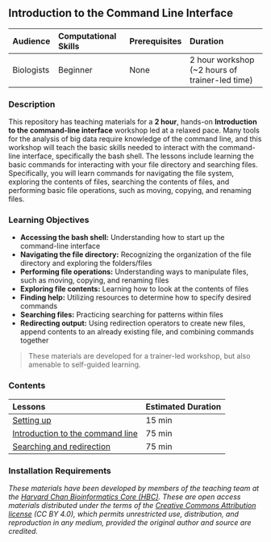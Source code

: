 ## Introduction to the Command Line Interface

| Audience | Computational Skills | Prerequisites | Duration |
:----------|:----------|:----------|:----------|
| Biologists | Beginner | None | 2 hour workshop (~2 hours of trainer-led time)|


### Description

This repository has teaching materials for a **2 hour**, hands-on **Introduction to the command-line interface** workshop led at a relaxed pace. Many tools for the analysis of big data require knowledge of the command line, and this workshop will teach the basic skills needed to interact with the command-line interface, specifically the bash shell. The lessons include learning the basic commands for interacting with your file directory and searching files. Specifically, you will learn commands for navigating the file system, exploring the contents of files, searching the contents of files, and performing basic file operations, such as moving, copying, and renaming files.

### Learning Objectives

*  **Accessing the bash shell:** Understanding how to start up the command-line interface
*  **Navigating the file directory:** Recognizing the organization of the file directory and exploring the folders/files
*  **Performing file operations:** Understanding ways to manipulate files, such as moving, copying, and renaming files
*  **Exploring file contents:** Learning how to look at the contents of files
*  **Finding help:** Utilizing resources to determine how to specify desired commands
*  **Searching files:** Practicing searching for patterns within files
*  **Redirecting output:** Using redirection operators to create new files, append contents to an already existing file, and combining commands together

> These materials are developed for a trainer-led workshop, but also amenable to self-guided learning.


### Contents

| Lessons            | Estimated Duration |
|:------------------------|:----------|
|[Setting up]() | 15 min |
|[Introduction to the command line]() | 75 min |
|[Searching and redirection]() | 75 min |

### Installation Requirements




*These materials have been developed by members of the teaching team at the [Harvard Chan Bioinformatics Core (HBC)](http://bioinformatics.sph.harvard.edu/). These are open access materials distributed under the terms of the [Creative Commons Attribution license](https://creativecommons.org/licenses/by/4.0/) (CC BY 4.0), which permits unrestricted use, distribution, and reproduction in any medium, provided the original author and source are credited.*

